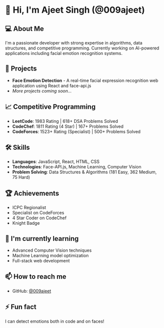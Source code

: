 # 👋 Hi, I'm Ajeet Singh (@009ajeet)

## 💻 About Me
I'm a passionate developer with strong expertise in algorithms, data structures, and competitive programming. Currently working on AI-powered applications including facial emotion recognition systems.

## 🔭 Projects
- **Face Emotion Detection** - A real-time facial expression recognition web application using React and face-api.js
- *More projects coming soon...*

## 📈 Competitive Programming
- **LeetCode**: 1983 Rating | 618+ DSA Problems Solved
- **CodeChef**: 1811 Rating (4 Star) | 167+ Problems Solved
- **CodeForces**: 1523+ Rating (Specialist) | 500+ Problems Solved

## 🛠️ Skills
- **Languages**: JavaScript, React, HTML, CSS
- **Technologies**: Face-API.js, Machine Learning, Computer Vision
- **Problem Solving**: Data Structures & Algorithms (181 Easy, 362 Medium, 75 Hard)

## 🏆 Achievements
- ICPC Regionalist
- Specialist on CodeForces
- 4 Star Coder on CodeChef
- Knight Badge

## 🌱 I'm currently learning
- Advanced Computer Vision techniques
- Machine Learning model optimization
- Full-stack web development

## 📫 How to reach me
- GitHub: [@009ajeet](https://github.com/009ajeet)

## ⚡ Fun fact
I can detect emotions both in code and on faces!
